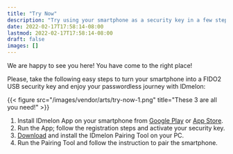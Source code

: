 ```yaml
---
title: "Try Now"
description: "Try using your smartphone as a security key in a few steps."
date: 2022-02-17T17:58:14-08:00
lastmod: 2022-02-17T17:58:14-08:00
draft: false
images: []
---
```


We are happy to see you here! You have come to the right place!

Please, take the following easy steps to turn your smartphone into a FIDO2 USB security key and enjoy your passwordless journey with IDmelon:

{{< figure src="/images/vendor/arts/try-now-1.png" title="These 3 are all you need!" >}}

1. Install IDmelon App on your smartphone from [Google Play](https://play.google.com/store/apps/details?id=com.vancosys.authenticator.business) or [App Store](https://apps.apple.com/ca/app/idmelon/id1511376376).
2. Run the App; follow the registration steps and activate your security key.
3. [Download](https://www.idmelon.com/downloads) and install the IDmelon Pairing Tool on your PC.
4. Run the Pairing Tool and follow the instruction to pair the smartphone.
